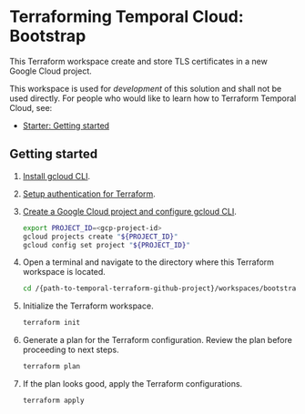 # Terraforming Temporal Cloud: Bootstrap

This Terraform workspace create and store TLS certificates in a new Google Cloud project.

This workspace is used for *development* of this solution and shall not be used directly.
For people who would like to learn how to Terraform Temporal Cloud, see:

- [Starter: Getting started](../starter/README.md)

## Getting started

1. [Install gcloud CLI](https://cloud.google.com/sdk/docs/install).
1. [Setup authentication for Terraform](https://cloud.google.com/docs/terraform/authentication).
1. [Create a Google Cloud project and configure gcloud CLI](https://cloud.google.com/resource-manager/docs/creating-managing-projects).

    ```bash
    export PROJECT_ID=<gcp-project-id>
    gcloud projects create "${PROJECT_ID}"
    gcloud config set project "${PROJECT_ID}"
    ```

1. Open a terminal and navigate to the directory where this Terraform workspace is located.

    ```bash
    cd /{path-to-temporal-terraform-github-project}/workspaces/bootstrap
    ```

1. Initialize the Terraform workspace.

    ```bash
    terraform init
    ```

1. Generate a plan for the Terraform configuration. Review the plan before proceeding to next steps.

    ```bash
    terraform plan
    ```

1. If the plan looks good, apply the Terraform configurations.

    ```bash
    terraform apply
    ```

